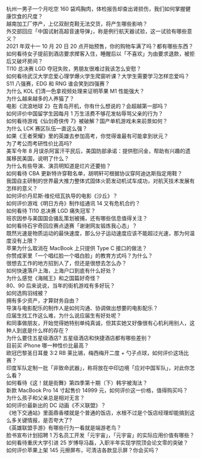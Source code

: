 杭州一男子一个月吃空 160 袋鸡胸肉，体检报告却查出肾损伤，我们如何掌握健康饮食的尺度？  
越南加工厂停产，上亿双耐克鞋无法交货，将产生哪些影响？  
外交部回应「中国试射高超音速导弹」，称是例行航天器试验，这一试验有哪些意义？  
2021 年双十一 10 月 20 日 20 点开始预售，你的购物车满了吗？都有哪些东西？  
如何看待女子提前到酒店要求撵客入住，睡醒后以「不喜欢」为由要求退款，被拒后又破坏房间？  
TI10 总决赛 LGD 夺冠失败，男朋友很难过我该怎么安慰？  
如何看待武汉大学恋爱心理学爆火学生爬窗听课？大学生需要学习怎样恋爱吗？  
S11 八强赛，EDG 和 RNG 谁会笑到四强赛？  
为什么 KOL 们清一色拿视频处理来证明苹果 M1 性能强大？  
为什么越来越多的人养猫了？  
电影《流浪地球 2》在青岛开机，你有什么想说的？会超越第一部吗？  
如何评价中国留学生因每月 1 万生活费不够花发帖辱骂父亲的行为？  
如何看待游戏《仙剑奇侠传 7》被破解？国产单机游戏未来前景如何？  
为什么 LCK 赛区队伍一直这么强？  
如果《王者荣耀》里的英雄去参加高考，你觉得谁最有可能拿到状元？  
为了考公而考研性价比高吗?  
美军今年 8 月误杀阿富汗平民后，美国防部承诺：提供慰问金，帮助有兴趣的遗属移民美国，说明了什么？  
为什么有些导演、演员明知道是烂片还要拍？  
如何看待 CBA 更新特许穿鞋名单，胡明轩可根据协议穿阿迪达斯指定用鞋？  
我国自主研制的世界最大推力整体式固体火箭发动机试车成功，对航天技术发展有怎样的意义？  
如何评价丹尼斯·维伦纽瓦执导的电影《沙丘》？  
如何评价游戏《明日方舟》制作组通讯 14 又有危机合约？  
如何看待 TI10 总决赛 LGD 痛失冠军？  
班农因参与美国国会骚乱策划被捕，还有哪些信息值得关注？  
如何看待石宇奇回应赛点退赛「谢谢网友锻炼我心态」？  
既然光速是物质运动的最快速度，那么分子运动速度应该不能超过光速，那为何温度没有上限？  
苹果为什么取消在 MacBook 上只提供 Type C 接口的做法？  
你赞成家里「一个唱红脸一个唱白脸」的教育方式吗？为什么？  
很想去工作的地方招到人了，但还是很想去怎么办？  
如何快速落户上海，上海户口到底有什么好处？  
为什么感觉《海贼王》和之国篇好奇怪？  
80、90 后来说说，当年的街机游戏有多好玩？  
如何选购羽绒被？  
拥有多少资产，才算财务自由？  
导演与电影配乐的制作人是如何沟通、协调做出想要的电影配乐？  
应届生找工作这么难，为什么说应届生有好处呢？  
和同事做朋友，开始觉得她特别单纯真诚，但其实她又好像很有心机利用别人，这种人到底是什么样的存在？  
为什么要住五星级酒店? 五星级酒店和快捷酒店都有哪些差别？  
目前买 iPhone 哪一种性价比最高？  
欧冠巴黎圣日耳曼 3:2 RB 莱比锡，梅西梅开二度 + 勺子点球，如何评价这场比赛？  
印度军队定制一批「非致命武器」，称将放在中印边境「应对中国军队」，对此你怎么看？  
如何看待《这！就是街舞》第四季第十期（下）韩宇被淘汰？  
新款 MacBook Pro 14 寸起售价 14999 元，如何评价这一价格，值得购买吗？  
为什么孩子和父亲总是相对无言？  
如何评价最新出的 DC 动画《不义联盟》？  
《地下交通站》里面鼎香楼就是个普通的饭店，水根不过是个饭店经理却能搞到这么多关键情报，是否夸大了?  
《英雄联盟手游》有哪些行为一看就是端游老鸟？  
脸书宣布计划招聘 1 万名员工开发「元宇宙」，「元宇宙」的实际应用价值有哪些？  
如何看待重庆大学引进 25 岁博导冯磊，入职半年实现学院顶会论文零的突破？  
如何评价苹果上架 145 元擦屏布，可清洁各款显示屏？你会买吗？  
